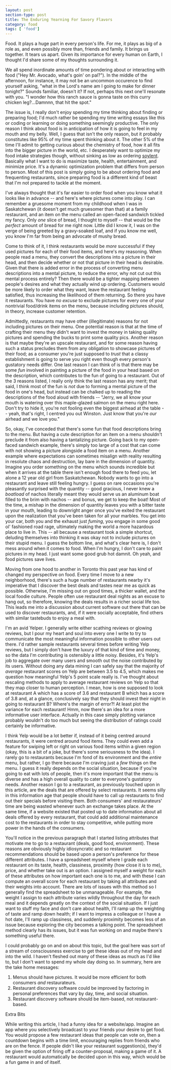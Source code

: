 ```yaml
---
layout: post
section-type: post
title: The Enduring Yearning For Savory Flavors
category: food
tags: [ 'food']
---
```


Food.  It plays a huge part in every person's life.  For me, it plays as big of a role as, and even possibly more than, friends and family.  It brings us together.  It tears us apart.  Given its importance for every human on Earth, I thought I'd share some of my thoughts surrounding it.

We all spend inordinate amounts of time pondering about or interacting with food ("Hey Mr. Avocado, what's goin' on pal?").  In the middle of the afternoon, for instance, it may not be an uncommon occurence to find yourself asking, "what in the Lord's name am I going to make for dinner tonight?"  Sounds familiar, doesn't it?  If not, perhaps this next one'll resonate with you.  "I wonder how this ranch sauce is gonna taste on this curry chicken leg?...Damnnn, that hit the spot."

The issue is, I really don't enjoy spending my time thinking about finding or preparing food; I'd much rather be spending my time writing essays like this or coding or learning or doing something seemingly productive.  The only reason I think about food is in anticipation of how it is going to feel in my mouth and my belly.  Well, I guess that isn't the only reason, but it probably constitutes like 95% of my time spent thinking about it.  The other 5% of the time I'll admit to getting curious about the chemistry of food, how it all fits into the bigger picture in the world, etc.  I desperately want to optimize my food intake strategies though, without sinking as low as ordering [soylent](https://www.soylent.com/).  Basically what I want to do is maximize taste, health, entertainment, and minimize price.  It's a dynamic optimization problem that differs from person to person.  Most of this post is simply going to be about ordering food and frequenting restaurants, since preparing food is a different kind of beast that I'm not prepared to tackle at the moment.

I've always thought that it's far easier to order food when you know what it looks like in advance -- and here's where pictures come into play.  I can remember a gruesome moment from my childhood when I was in Saskatchewan (it doesn't get much gruesomer than that) at a family restaurant, and an item on the menu called an open-faced sandwich tickled my fancy.  Only _one_ slice of bread, I thought to myself -- that would be the _perfect_ amount of bread for me right now.  Little did I know it, I was on the verge of being greeted by a gravy-soaked loaf, and if you know me well, you know I'm far from being an advocate of mushy bread.  

Come to think of it, I think restaurants would be _more_ successful if they used pictures for each of their food items, and here's my reasoning.  When people read a menu, they convert the descriptions into a picture in their head, and then decide whether or not that picture in their head is desirable.  Given that there is added error in the process of converting menu descriptions into a mental picture, to reduce the error, why not cut out this mental process entirely?  Then there would be a tighter mapping between people's desires and what they actually wind up ordering.  Customers would be more likely to order what they want, leave the restaurant feeling satisfied, thus increasing the likelihood of them returning.  So there you have it restaurants.  You have _no excuse_ to exclude pictures for every one of your nontrivial food/drink items on the menu, because including pictures should, in theory, increase customer retention.  

Admittedly, restaurants may have other (illegitimate) reasons for not including pictures on their menu.  One potential reason is that at the time of crafting their menu they didn't want to invest the money in taking quality pictures and spending the bucks to print some quality pics.  Another reason is that maybe they're an upscale restaurant, and for some reason having such a status precludes them from any obligation to showcase pictures of their food; as a consumer you're just supposed to _trust_ that a classy establishment is going to serve you right even though every person's gustatory needs differ.  One last reason I can think of is that there may be some _fun_ involved in painting a picture of the food in your head based on the description, which contributes to the fun of going to a restaurant.  Out of the 3 reasons listed, I really only think the last reason has any merit; that said, I think most of the fun is _not_ due to forming a mental picture of the food in one's head, but instead can be chalked up to reading the descriptions of the food aloud with friends -- "Jerry, we all know your mouth is watering over this maple-glazed salmon on the menu right here.  Don't try to hide it, you're not fooling even the biggest airhead at the table -- yeah, that's right, I centred you out Winston.  Just know that you're _our_ airhead and we love you."  

So, okay, I've conceded that there's some fun that food descriptions bring to the menu.  But having a cute description for an item on a menu shouldn't preclude it from also having a tantalizing picture.  Going back to my open-faced sandwich example, there's simply too large of a cost that can come with not showing a picture alongside a food item on a menu.  Another example where expectations can sometimes misalign with reality resulting in resolute chaos and destruction, lay bare in the dimension of quantity.  Imagine you order something on the menu which sounds incredible but when it arrives at the table there isn't enough food there to feed you, let alone a 12 year old girl from Saskatchewan.  Nobody wants to go into a restaurant and leave still feeling hungry.  I guess on rare occasions you're pleasantly surprised with the quantity -- good gracious, I never knew a _boatload_ of nachos literally meant they would serve us an aluminum boat filled to the brim with nachos -- and bonus, we get to keep the boat!  Most of the time, a mishap in the dimension of quantity leaves you with a bitter taste in your mouth, leading to downright anger once you've exited the restaurant upon the realization that you've been taken for all your marbles.  You get into your car, both you and the exhaust just _fuming_, you engage in some good ol' fashioned road rage, ultimately making the world a more hazardous place to live in.  This -- all because a restaurant took a simple shortcut, deluding themselves into thinking it was okay not to include pictures on their stupid menu.  I guess the bottom line, and what's clear here is, I don't mess around when it comes to food.  When I'm hungry, I don't care to paint pictures in my head.  I just want some good grub hot damnit.  Oh yeah, and food pictures save lives.

Moving from one hood to another in Toronto this past year has kind of changed my perspective on food.  Every time I move to a new neighborhood, there's such a huge number of restaurants nearby it's imperative that I discover the best deals and tastes near me as quick as possible.  Otherwise, I'm missing out on good times, a thicker wallet, and the local foodie culture.  People often use restaurant deal nights as an excuse to hang out, so therefore, knowing the deals results in a richer social life too.  This leads me into a discussion about current software out there that can be used to discover restaurants, and, if it were socially acceptable, find others with similar tastebuds to enjoy a meal with.  

I'm an avid Yelper.  I generally write either scathing reviews or glowing reviews, but I pour my heart and soul into every one I write to try to communicate the most meaningful information possible to other users out there.  I'd rather sample restaurants several times before writing Yelp reviews, but I simply don't have the luxury of that kind of time and money, so the data I'm contributing is ostensibly a little noisy.  Besides, it's Yelp's job to aggregate over many users and smooth out the noise contributed by its users.  Without doing any data mining I can safely say that the majority of _average_ restaurant scores on Yelp are between 3.5 to 4.5, which makes me question how meaningful Yelp's 5 point scale really is.  I've thought about rescaling methods to apply to average restaurant reviews on Yelp so that they map closer to human perception.  I mean, how is one supposed to look at restaurant A which has a score of 3.6 and restaurant B which has a score of 3.8 and, at a glance, conclusively say that they should invest their night in going to restaurant B?  Where's the margin of error?!  At least plot the variance for each restaurant!  Hmm, now there's an idea for a more informative user interface.  Actually in this case simply plotting variance probably wouldn't do too much but seeing the distribution of ratings could certainly be informative.

I think Yelp would be a lot better if, instead of it being centred around restaurants, it were centred around food items.  They could even add a feature for swiping left or right on various food items within a given region (okay, this is a bit of a joke, but there's some seriousness to the idea).  I rarely go to restaurants because I'm fond of its environment and the _entire_ menu, but rather, I go there because I'm craving just a _few_ things on the menu.  I guess it really depends on the social situation, because if you're going to eat with lots of people, then it's more important that the menu is diverse and has a high overall quality to cater to everyone's gustatory needs.  Another reason I go to a restaurant, as previously touched upon in this article, are the deals that are offered by select restaurants.  It seems silly in this information age that people should have to call up restaurants to find out their specials before visiting them.  Both consumers' and restaurateurs' time are being wasted whenever such an exchange takes place.  At the same time, if a website existed that posted up to date information about all deals offered by every restaurant, that could add additional maintenance cost to the restaurants in order to stay competitive, while putting more power in the hands of the consumers.

You'll notice in the previous paragraph that I started listing attributes that motivate me to go to a restaurant (deals, good food, environment).  These reasons are obviously highly idiosyncratic and so restaurant recommendations should be based upon a person's preference for these different attributes.  I have a spreadsheet myself where I grade each restaurant on its taste, health, classiness, proximity (how close it is to me), price, and whether take out is an option.  I assigned myself a weight for each of these attributes on how important each one is to me, and with these I can compute an overall score for each restaurant by taking all attributes and their weights into account.  There are lots of issues with this method so I generally find the spreadsheet to be unmanageable.  For example, the weight I assign to each attribute varies wildly throughout the day for each meal and it depends greatly on the context of the social situation.  If I just want to stuff my face and don't care about health, I'll ramp up the weighting of taste and ramp down health; if I want to impress a colleague or I have a hot date, I'll ramp up classiness, and suddenly proximity becomes less of an issue because exploring the city becomes a talking point.  The spreadsheet method clearly has its issues, but it was fun working on and maybe there's something useful there.

I could probably go on and on about this topic, but the goal here was sort of a stream of consciousness exercise to get these ideas out of my head and into the wild.  I haven't fleshed out many of these ideas as much as I'd like to, but I don't want to spend my whole day doing so.  In summary, here are the take home messages:

1. Menus should have pictures.  It would be more efficient for both consumers _and_ restaurateurs.
2. Restaurant discovery software could be improved by factoring in personal preferences that vary by day, time, and social situation.
3. Restaurant discovery software should be item-based, not restaurant-based.

Extra Bits

While writing this article, I had a funny idea for a website/app.  Imagine an app where you selectively broadcast to your friends your desire to get food.  You would propose a few restaurant ideas that people can vote on, then a countdown begins with a time limit, encouraging replies from friends who are on the fence.  If people didn't like your restaurant suggestion(s), they'd be given the option of firing off a counter-proposal, making a game of it.  A restaurant would automatically be decided upon in this way, which would be a fun game in and of itself.  